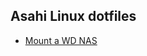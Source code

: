 ## Asahi Linux dotfiles
- [Mount a WD NAS](https://baihuqian.github.io/2019-10-20-how-to-mount-wd-mycloud-on-ubuntu-18-04/)
